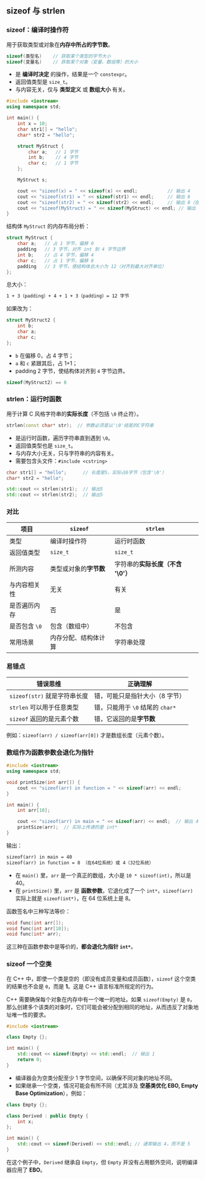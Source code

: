 ## sizeof 与 strlen

### sizeof：**编译时操作符**

用于获取类型或对象在**内存中所占的字节数**。

```cpp
sizeof(类型名)    // 获取某个类型的字节大小
sizeof(变量名)    // 获取某个对象（变量、数组等）的大小
```

- 是 **编译时决定** 的操作，结果是一个 `constexpr`。
- 返回值类型是 `size_t`。
- 与内容无关，仅与 **类型定义** 或 **数组大小** 有关。

```cpp
#include <iostream>
using namespace std;

int main() {
    int x = 10;
    char str1[] = "hello";
    char* str2 = "hello";

    struct MyStruct {
        char a;   // 1 字节
        int b;    // 4 字节
        char c;   // 1 字节
    };

    MyStruct s;

    cout << "sizeof(x) = " << sizeof(x) << endl;           // 输出 4
    cout << "sizeof(str1) = " << sizeof(str1) << endl;     // 输出 6
    cout << "sizeof(str2) = " << sizeof(str2) << endl;     // 输出 8（在64位系统中），这里不是 "hello" 字符串的长度，而是指针本身占用的字节数
    cout << "sizeof(MyStruct) = " << sizeof(MyStruct) << endl; // 输出 12（字节对齐）
}
```

结构体 `MyStruct` 的内存布局分析：

```cpp
struct MyStruct {
    char a;   // 占 1 字节，偏移 0
    padding   // 3 字节，对齐 int 到 4 字节边界
    int b;    // 占 4 字节，偏移 4
    char c;   // 占 1 字节，偏移 8
    padding   // 3 字节，使结构体总大小为 12（对齐到最大对齐单位）
};
```

总大小：

```txt
1 + 3（padding）+ 4 + 1 + 3（padding）= 12 字节
```

如果改为：

```cpp
struct MyStruct2 {
    int b;
    char a;
    char c;
};
```

- `b` 在偏移 0，占 4 字节；
- `a` 和 `c` 紧跟其后，占 1+1；
- padding 2 字节，使结构体对齐到 `4` 字节边界。

```cpp
sizeof(MyStruct2) == 8
```

### strlen：**运行时函数**

用于计算 C 风格字符串的**实际长度**（不包括 `\0` 终止符）。

```cpp
strlen(const char* str);  // 参数必须是以'\0'结尾的C字符串
```

- 是运行时函数，遍历字符串直到遇到 `\0`。
- 返回值类型也是 `size_t`。
- 与内存大小无关，只与字符串的内容有关。
- 需要包含头文件：`#include <cstring>`

```cpp
char str1[] = "hello";      // 长度是5，实际占6字节（包含'\0'）
char* str2 = "hello";

std::cout << strlen(str1);  // 输出5
std::cout << strlen(str2);  // 输出5
```

### 对比

| 项目          | `sizeof`               | `strlen`                          |
| ------------- | ---------------------- | --------------------------------- |
| 类型          | 编译时操作符           | 运行时函数                        |
| 返回值类型    | `size_t`               | `size_t`                          |
| 所测内容      | 类型或对象的**字节数** | 字符串的**实际长度（不含 '\0'）** |
| 与内容相关性  | 无关                   | 有关                              |
| 是否遍历内存  | 否                     | 是                                |
| 是否包含 `\0` | 包含（数组中）         | 不包含                            |
| 常用场景      | 内存分配、结构体计算   | 字符串处理                        |

### 易错点

| 错误思维                     | 正确理解                         |
| ---------------------------- | -------------------------------- |
| `sizeof(str)` 就是字符串长度 | 错，可能只是指针大小（8 字节）   |
| `strlen` 可以用于任意类型    | 错，只能用于 `\0` 结尾的 `char*` |
| `sizeof` 返回的是元素个数    | 错，它返回的是**字节数**         |

例如：`sizeof(arr) / sizeof(arr[0])` 才是数组长度（元素个数）。

### 数组作为函数参数会退化为指针

```cpp
#include <iostream>
using namespace std;

void printSize(int arr[]) {
    cout << "sizeof(arr) in function = " << sizeof(arr) << endl;
}

int main() {
    int arr[10];

    cout << "sizeof(arr) in main = " << sizeof(arr) << endl;  // 输出 40（10 * 4）
    printSize(arr);  // 实际上传递的是 int*
}
```

输出：

```txt
sizeof(arr) in main = 40
sizeof(arr) in function = 8 （在64位系统）或 4（32位系统）
```

- 在 `main()` 里，`arr` 是一个真正的数组，大小是 `10 * sizeof(int)`，所以是 40。
- 在 `printSize()` 里，`arr` 是 **函数参数**，它退化成了一个 `int*`，`sizeof(arr)` 实际上就是 `sizeof(int*)`，在 64 位系统上是 8。

函数签名中三种写法等价：

```cpp
void func(int arr[]);
void func(int arr[10]);
void func(int* arr);
```

这三种在函数参数中是等价的，**都会退化为指针 `int*`**。

### sizeof 一个空类

在 C++ 中，即使一个类是空的（即没有成员变量和成员函数），`sizeof` 这个空类的结果也不会是 `0`，而是 **1**。这是 C++ 语言标准所规定的行为。

C++ 需要确保每个对象在内存中有一个唯一的地址。如果 `sizeof(Empty)` 是 `0`，那么创建多个该类的对象时，它们可能会被分配到相同的地址，从而违反了对象地址唯一性的要求。

```cpp
#include <iostream>

class Empty {};

int main() {
    std::cout << sizeof(Empty) << std::endl;  // 输出 1
    return 0;
}
```

- 编译器会为空类分配至少 1 字节空间，以确保不同对象的地址不同。
- 如果继承一个空类，情况可能会有所不同（尤其涉及 **空基类优化 EBO, Empty Base Optimization**），例如：

```cpp
class Empty {};

class Derived : public Empty {
    int x;
};

int main() {
    std::cout << sizeof(Derived) << std::endl; // 通常输出 4，而不是 5
}
```

在这个例子中，`Derived` 继承自 `Empty`，但 `Empty` 并没有占用额外空间，说明编译器应用了 **EBO**。
